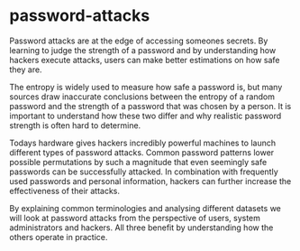 # password-attacks

Password attacks are at the edge of accessing someones secrets. By learning to
judge the strength of a password and by understanding how hackers execute
attacks, users can make better estimations on how safe they are.

The entropy is widely used to measure how safe a password is, but many
sources draw inaccurate conclusions between the entropy of a random password
and the strength of a password that was chosen by a person. It is
important to understand how these two differ and why realistic password
strength is often hard to determine.

Todays hardware gives hackers incredibly powerful machines to launch different
types of password attacks. Common password patterns lower possible
permutations by such a magnitude that even seemingly safe passwords can
be successfully attacked. In combination with frequently used passwords and
personal information, hackers can further increase the effectiveness of their
attacks.

By explaining common terminologies and analysing different datasets we will
look at password attacks from the perspective of users, system administrators
and hackers. All three benefit by understanding how the others operate in
practice.
